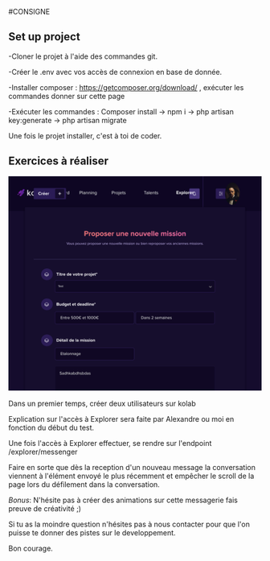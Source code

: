 #CONSIGNE

## Set up project

-Cloner le projet à l'aide des commandes git.

-Créer le .env avec vos accès de connexion en base de donnée.

-Installer composer : https://getcomposer.org/download/ , exécuter les commandes donner sur cette page

-Exécuter les commandes : Composer install -> npm i -> php artisan key:generate -> php artisan migrate

Une fois le projet installer, c'est à toi de coder.

## Exercices à réaliser 

![alt text](Kolab.png)


Dans un premier temps, créer deux utilisateurs sur kolab 

Explication sur l'accès à Explorer sera faite par Alexandre ou moi en fonction du début du test.

Une fois l'accès à Explorer effectuer, se rendre sur l'endpoint /explorer/messenger

Faire en sorte que dès la reception d'un nouveau message la conversation viennent à l'élément envoyé le plus récemment et empêcher le scroll de la page lors du défilement dans la conversation.

_Bonus_:
N'hésite pas à créer des animations sur cette messagerie fais preuve de créativité ;)



Si tu as la moindre question n'hésites pas à nous contacter pour que l'on puisse te donner des pistes sur le developpement.

Bon courage.




